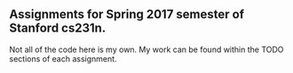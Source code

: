 ## Assignments for Spring 2017 semester of Stanford cs231n.
Not all of the code here is my own. My work can be found within the TODO sections of each assignment.
